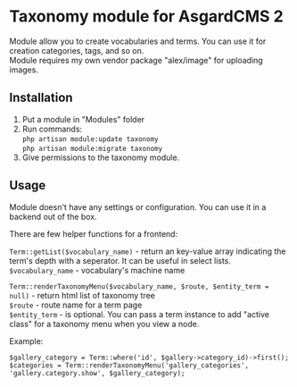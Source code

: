 # Taxonomy module for AsgardCMS 2

Module allow you to create vocabularies and terms. You can use it for creation categories, tags, and so on.  
Module requires my own vendor package "alex/image" for uploading images.

## Installation

1. Put a module in "Modules" folder  
2. Run commands:  
`php artisan module:update taxonomy`  
`php artisan module:migrate taxonomy`  
3. Give permissions to the taxonomy module.  

## Usage

Module doesn't have any settings or configuration. You can use it in a backend out of the box.  

There are few helper functions for a frontend:  

`Term::getList($vocabulary_name)` - return an key-value array indicating the term's depth with a seperator. It can be useful in select lists.  
`$vocabulary_name` - vocabulary's machine name  

`Term::renderTaxonomyMenu($vocabulary_name, $route, $entity_term = null)` - return html list of taxonomy tree  
`$route` - route name for a term page  
`$entity_term` - is optional. You can pass a term instance to add "active class" for a taxonomy menu when you view a node.  

Example:  

```
$gallery_category = Term::where('id', $gallery->category_id)->first();  
$categories = Term::renderTaxonomyMenu('gallery_categories', 'gallery.category.show', $gallery_category);
```
